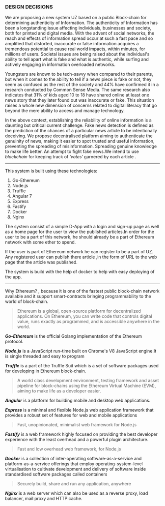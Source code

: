  

### DESIGN DECISIONS

We are proposing a new system UZ based on a public  Block-chain for determining authenticity of Information. The authenticity of Information has been a longstanding issue affecting individuals, businesses and society, both for printed and digital media. With the advent of social networks, the reach and effects of information spread occur at such a fast pace and so amplified that distorted, inaccurate or false information acquires a tremendous potential to cause real world impacts, within minutes, for millions of users. Societal issues are being raised about the individual's ability to tell apart what is fake and what is authentic, while surfing and actively engaging in information overloaded networks. 

Youngsters are known to be tech-savvy when compared to their parents, but when it comes to the ability to tell if a news piece is fake or not, they seem as confused as the rest of the society and 44% have confirmed it in a research conducted by Common Sense Media. The same research also indicates that 31% of kids aged 10 to 18 have shared online at least one news story that they later found out was inaccurate or fake. This situation raises a whole new dimension of concerns related to digital literacy that go beyond the mere ability to access and manage technology. 

In the above context, establishing the reliability of online information is a daunting but critical current challenge. Fake news detection is defined as the prediction of the chances of a particular news article to be intentionally deceiving.  We propose decentralised platform aiming to authenticate the genuinity of news, making it easier to spot  trusted and useful information, preventing the spreading of misinformation. Spreading genuine knowledge to make life better. An attempt to fight fake news.We intend to use *blockchain* for keeping track of ‘*votes*’ garnered by each article . 

---

This system is built using these technologies:

1. Go-Ethereum
2. Node.js
3. Truffle
4. Angular 7
5. Express
6. Fastify
7. Docker
8. Nginx

The system consist of a simple D-App with a login and sign-up page as well as a home page for the user to view the published articles.In order for the user to be a part of this network, he should already be a part of Ethereum network with some ether to spend.

If the user is part of Ethereum network he can register to be a part of UZ. Any registered user can publish there article ,in the form of URL to the web page that the article was published.

The system is build with the help of docker to help with easy deploying of the app.

---

Why Ethereum? , because it is one of the fastest public block-chain network available and it support smart-contracts bringing programmability to the world of block-chain.

> Ethereum is a global, open-source platform for decentralized applications. On Ethereum, you can write code that controls digital value, runs exactly as programmed, and is accessible anywhere in the world.

***Go-Ethereum*** is the official Golang implementation of the Ethereum protocol.

***Node.js*** is a JavaScript run-time built on Chrome's V8 JavaScript engine.It is single threaded and easy to program

***Truffle*** is a part of the Truffle Suit which is a set of software packages used for developing in Ethereum block-chain.

> A world class development environment, testing framework and asset pipeline for block-chains using the Ethereum Virtual Machine (EVM), aiming to make life as a developer easier.

***Angular*** is a platform for building mobile and desktop web applications.

***Express*** is a minimal and flexible Node.js web application framework that provides a robust set of features for web and mobile applications

> Fast, unopinionated, minimalist web framework for Node.js

***Fastify*** is a web framework highly focused on providing the best developer experience with the least overhead and a powerful plugin architecture.

>  Fast and low overhead web framework, for Node.js

***Docker*** is a collection of inter-operating software-as-a-service and platform-as-a-service offerings that employ operating-system-level virtualisation to cultivate development and delivery of software inside standardised software packages called containers

>  Securely build, share and run any application, anywhere

***Nginx*** is a web server which can also be used as a reverse proxy, load balancer, mail proxy and HTTP cache. 

